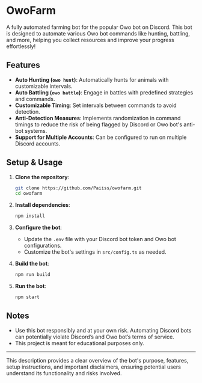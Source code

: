 # OwoFarm

A fully automated farming bot for the popular Owo bot on Discord. This bot is designed to automate various Owo bot commands like hunting, battling, and more, helping you collect resources and improve your progress effortlessly!

## Features

- **Auto Hunting (`owo hunt`)**: Automatically hunts for animals with customizable intervals.
- **Auto Battling (`owo battle`)**: Engage in battles with predefined strategies and commands.
- **Customizable Timing**: Set intervals between commands to avoid detection.
- **Anti-Detection Measures**: Implements randomization in command timings to reduce the risk of being flagged by Discord or Owo bot's anti-bot systems.
- **Support for Multiple Accounts**: Can be configured to run on multiple Discord accounts.

## Setup & Usage

1. **Clone the repository**:
   ```bash
   git clone https://github.com/Paiiss/owofarm.git
   cd owofarm
   ```
2. **Install dependencies**:
   ```bash
   npm install
   ```
3. **Configure the bot**:

   - Update the `.env` file with your Discord bot token and Owo bot configurations.
   - Customize the bot's settings in `src/config.ts` as needed.

4. **Build the bot**:

   ```bash
   npm run build
   ```

5. **Run the bot**:
   ```bash
   npm start
   ```

## Notes

- Use this bot responsibly and at your own risk. Automating Discord bots can potentially violate Discord’s and Owo bot’s terms of service.
- This project is meant for educational purposes only.

---

This description provides a clear overview of the bot's purpose, features, setup instructions, and important disclaimers, ensuring potential users understand its functionality and risks involved.
